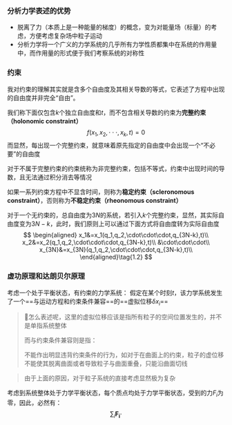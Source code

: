 ### 分析力学表述的优势

+ 脱离了力（本质上是一种能量的梯度）的概念，变为对能量场（标量）的考虑，方便考虑复杂场中粒子运动
+ 分析力学将一个广义的力学系统的几乎所有力学性质都集中在系统的作用量中，而作用量的形式便于我们考察系统的对称性

### 约束

我对约束的理解其实就是含多个自由度及其相关导数的等式，它表述了方程中出现的自由度并非完全“自由”。

我们称下面仅包含$k$个独立自由度和$t$，而不包含相关导数的约束为**完整约束（holonomic constraint）**
$$
f(x_1,x_2,\cdot\cdot\cdot,x_k,t)=0\tag{1.1}
$$
而显然，每出现一个完整约束，就意味着原先指定的自由度中会出现一个“不必要”的自由度

对于不属于完整约束的约束统称为非完整约束，包括不等式，约束中出现时间的导数，且无法通过积分消去等情况

如果一系列约束方程中不显含时间，则称为**稳定约束（scleronomous constraint）**，否则称为**不稳定约束（rheonomous constraint）**

对于一个无约束的，总自由度为$3N$的系统，若引入$k$个完整约束，显然，其实际自由度变为$3N-k$，此时，我们原则上可以通过下面方式将自由度转为实际自由度
$$
\begin{aligned}
x_1&=x_1(q_1,q_2,\cdot\cdot\cdot,q_{3N-k},t)\\
x_2&=x_2(q_1,q_2,\cdot\cdot\cdot,q_{3N-k},t)\\
&\cdot\cdot\cdot\\
x_{3N}&=x_{3N}(q_1,q_2,\cdot\cdot\cdot,q_{3N-k},t)\\
\end{aligned}\tag{1.2}
$$

### 虚功原理和达朗贝尔原理

考虑一个处于平衡状态，有约束的力学系统：
假定在某个时刻$t$，该力学系统发生了一个==与运动方程和约束条件兼容==的==虚拟位移$\delta x_i$==

> 🤔怎么表述呢，这里的虚拟位移应该是指所有粒子的空间位置发生的，并不是单指系统整体
>
> 而与约束条件兼容则是指：
>
> 不能作出明显违背约束条件的行为，如对于在曲面上的约束，粒子的虚位移不能使其脱离曲面或者导致粒子与曲面重叠，只能沿曲面切线

> 由于上面的原因，对于粒子系统的直接考虑显然极为复杂

考虑到系统整体处于力学平衡状态，每个质点均处于力学平衡状态，受到的力$F_i$为零，因此，必然有：
$$
\sum_{i}\boldsymbol{F_i} \cdot 
$$

